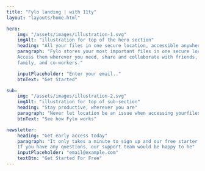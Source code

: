```yaml
---
title: "Fylo landing | with 11ty"
layout: "layouts/home.html"

hero:
    img: "/assets/images/illustration-1.svg"
    imgAlt: "illustration for top of the hero section"
    heading: "All your files in one secure location, accessible anywhere."
    paragraph: "Fylo stores your most important files in one secure location.
    Access them wherever you need, share and collaborate with friends,
    family, and co-workers."

    inputPlaceholder: "Enter your email.."
    btnText: "Get Started"

sub: 
    img: "/assets/images/illustration-2.svg"
    imgAlt: "illustration for top of sub-section"
    heading: "Stay productive, wherever you are"
    paragraph: "Never let location be an issue when accessing yourfiles. Fylo has you covered for all of your file storage"
    btnText: "See how Fylo works"

newsletter: 
    heading: "Get early access today"
    paragraph: "It only takes a minute to sign up and our free starter tier is extremely generous. 
    If you have any questions, our support team would be happy to he"
    inputPlaceholder: "email@example.com"
    textBtn: "Get Started For Free"
---
```

